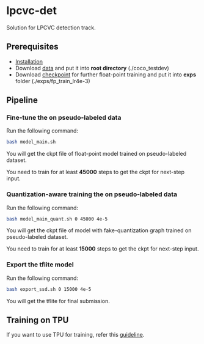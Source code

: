# lpcvc-det

Solution for LPCVC detection track.

## Prerequisites
  * [Installation](https://github.com/tensorflow/models/blob/master/research/object_detection/g3doc/installation.md)
  * Download [data](https://drive.google.com/open?id=1sDOwc6aR9XZ0LvPnq5AoKFC1ijTrgWIB) and put it into **root directory** (./coco_testdev)
  * Download [checkpoint](https://drive.google.com/open?id=13GbiTEwjZ0v3t8WO8zCRKMJtOt4OTdiC) for further float-point training and put it into **exps** folder (./exps/fp_train_lr4e-3)

## Pipeline
### Fine-tune the on pseudo-labeled data 
Run the following command: 
`````````bash
bash model_main.sh
`````````
You will get the ckpt file of float-point model trained on pseudo-labeled dataset.

You need to train for at least **45000** steps to get the ckpt for next-step input.
### Quantization-aware training the on pseudo-labeled data 
Run the following command: 
`````````bash
bash model_main_quant.sh 0 45000 4e-5
`````````
You will get the ckpt file of model with fake-quantization graph trained on pseudo-labeled dataset.
  
You need to train for at least **15000** steps to get the ckpt for next-step input.
### Export the tflite model
Run the following command: 
`````````bash
bash export_ssd.sh 0 15000 4e-5
`````````
You will get the tflite for final submission.

## Training on TPU
If you want to use TPU for training, refer this [guideline](README_tpu.md).
